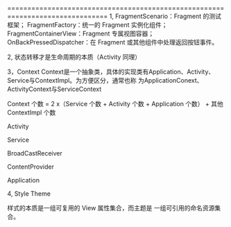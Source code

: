 
===============================================================================
1, FragmentScenario：Fragment 的测试框架；
   FragmentFactory：统一的 Fragment 实例化组件；
   FragmentContainerView：Fragment 专属视图容器；
   OnBackPressedDispatcher：在 Fragment 或其他组件中处理返回按钮事件。

2, 状态转移才是生命周期的本质（Activity 同理）


3，Context
Context是一个抽象类，具体的实现类有Application、Activity、Service与ContextImpl。为方便区分，通常也称
为ApplicationConext、ActivityContext与ServiceContext

Context 个数 = 2 x（Service 个数 + Activity 个数 + Application 个数） + 其他 ContextImpl 个数

   Activity

   Service

   BroadCastReceiver

   ContentProvider

   Application

4, Style  Theme

样式的本质是一组可复用的 View 属性集合，而主题是 一组可引用的命名资源集合。